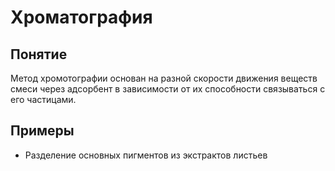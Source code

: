 # Хроматография
## Понятие
Метод хромотографии основан на разной скорости движения веществ смеси через адсорбент в зависимости от их способности связываться с его частицами.
## Примеры
- Разделение основных пигментов из экстрактов листьев